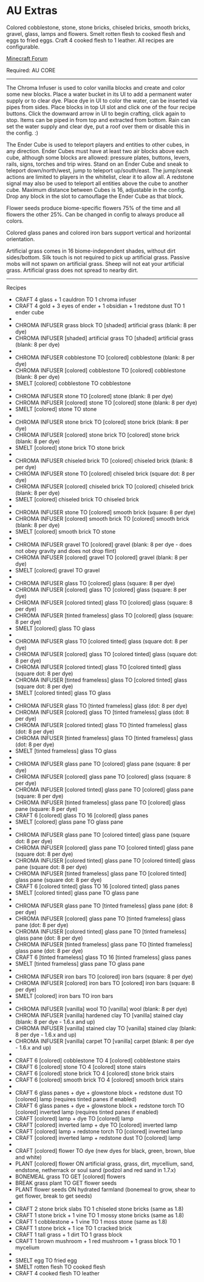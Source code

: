 AU Extras
==========

Colored cobblestone, stone, stone bricks, chiseled bricks, smooth bricks, gravel, glass, lamps and flowers.
Smelt rotten flesh to cooked flesh and eggs to fried eggs.
Craft 4 cooked flesh to 1 leather.
All recipes are configurable.

[Minecraft Forum](http://www.minecraftforum.net/topic/1945197-)

Required: AU CORE

***

The Chroma Infuser is used to color vanilla blocks and create and color some new blocks.
Place a water bucket in its UI to add a permanent water supply or to clear dye.
Place dye in UI to color the water, can be inserted via pipes from sides.
Place blocks in top UI slot and click one of the four recipe buttons.
Click the downward arrow in UI to begin crafting, click again to stop.
Items can be piped in from top and extracted from bottom.
Rain can set the water supply and clear dye, put a roof over them or disable this in the config. :)

The Ender Cube is used to teleport players and entities to other cubes, in any direction.
Ender Cubes must have at least two air blocks above each cube, although some blocks are allowed:
	pressure plates, buttons, levers, rails, signs, torches and trip wires.
Stand on an Ender Cube and sneak to teleport down/north/west, jump to teleport up/south/east.
The jump/sneak actions are limited to players in the whitelist, clear it to allow all.
A redstone signal may also be used to teleport all entities above the cube to another cube.
Maximum distance between Cubes is 16, adjustable in the config.
Drop any block in the slot to camouflage the Ender Cube as that block.

Flower seeds produce biome-specific flowers 75% of the time and all flowers the other 25%.
Can be changed in config to always produce all colors.

Colored glass panes and colored iron bars support vertical and horizontal orientation.

Artificial grass comes in 16 biome-independent shades, without dirt sides/bottom.
Silk touch is not required to pick up artificial grass.
Passive mobs will not spawn on artificial grass.
Sheep will not eat your artificial grass.
Artificial grass does not spread to nearby dirt.

***

Recipes

* CRAFT 4 glass + 1 cauldron TO 1 chroma infuser
* CRAFT 4 gold + 3 eyes of ender + 1 obsidian + 1 redstone dust TO 1 ender cube
* 
* CHROMA INFUSER grass block TO [shaded] artificial grass (blank: 8 per dye)
* CHROMA INFUSER [shaded] artificial grass TO [shaded] artificial grass (blank: 8 per dye)
* 
* CHROMA INFUSER cobblestone TO [colored] cobblestone (blank: 8 per dye)
* CHROMA INFUSER [colored] cobblestone TO [colored] cobblestone (blank: 8 per dye)
* SMELT [colored] cobblestone TO cobblestone
* 
* CHROMA INFUSER stone TO [colored] stone (blank: 8 per dye)
* CHROMA INFUSER [colored] stone TO [colored] stone (blank: 8 per dye)
* SMELT [colored] stone TO stone
* 
* CHROMA INFUSER stone brick TO [colored] stone brick (blank: 8 per dye)
* CHROMA INFUSER [colored] stone brick TO [colored] stone brick (blank: 8 per dye)
* SMELT [colored] stone brick TO stone brick
* 
* CHROMA INFUSER chiseled brick TO [colored] chiseled brick (blank: 8 per dye)
* CHROMA INFUSER stone TO [colored] chiseled brick (square dot: 8 per dye)
* CHROMA INFUSER [colored] chiseled brick TO [colored] chiseled brick (blank: 8 per dye)
* SMELT [colored] chiseled brick TO chiseled brick
* 
* CHROMA INFUSER stone TO [colored] smooth brick (square: 8 per dye)
* CHROMA INFUSER [colored] smooth brick TO [colored] smooth brick (blank: 8 per dye)
* SMELT [colored] smooth brick TO stone
* 
* CHROMA INFUSER gravel TO [colored] gravel (blank: 8 per dye - does not obey gravity and does not drop flint)
* CHROMA INFUSER [colored] gravel TO [colored] gravel (blank: 8 per dye)
* SMELT [colored] gravel TO gravel
* 
* CHROMA INFUSER glass TO [colored] glass (square: 8 per dye)
* CHROMA INFUSER [colored] glass TO [colored] glass (square: 8 per dye)
* CHROMA INFUSER [colored tinted] glass TO [colored] glass (square: 8 per dye)
* CHROMA INFUSER [tinted frameless] glass TO [colored] glass (square: 8 per dye)
* SMELT [colored] glass TO glass
* 
* CHROMA INFUSER glass TO [colored tinted] glass (square dot: 8 per dye)
* CHROMA INFUSER [colored] glass TO [colored tinted] glass (square dot: 8 per dye)
* CHROMA INFUSER [colored tinted] glass TO [colored tinted] glass (square dot: 8 per dye)
* CHROMA INFUSER [tinted frameless] glass TO [colored tinted] glass (square dot: 8 per dye)
* SMELT [colored tinted] glass TO glass
* 
* CHROMA INFUSER glass TO [tinted frameless] glass (dot: 8 per dye)
* CHROMA INFUSER [colored] glass TO [tinted frameless] glass (dot: 8 per dye)
* CHROMA INFUSER [colored tinted] glass TO [tinted frameless] glass (dot: 8 per dye)
* CHROMA INFUSER [tinted frameless] glass TO [tinted frameless] glass (dot: 8 per dye)
* SMELT [tinted frameless] glass TO glass
*
* CHROMA INFUSER glass pane TO [colored] glass pane (square: 8 per dye)
* CHROMA INFUSER [colored] glass pane TO [colored] glass (square: 8 per dye)
* CHROMA INFUSER [colored tinted] glass pane TO [colored] glass pane (square: 8 per dye)
* CHROMA INFUSER [tinted frameless] glass pane TO [colored] glass pane (square: 8 per dye)
* CRAFT 6 [colored] glass TO 16 [colored] glass panes
* SMELT [colored] glass pane TO glass pane
* 
* CHROMA INFUSER glass pane TO [colored tinted] glass pane (square dot: 8 per dye)
* CHROMA INFUSER [colored] glass pane TO [colored tinted] glass pane (square dot: 8 per dye)
* CHROMA INFUSER [colored tinted] glass pane TO [colored tinted] glass pane (square dot: 8 per dye)
* CHROMA INFUSER [tinted frameless] glass pane TO [colored tinted] glass pane (square dot: 8 per dye)
* CRAFT 6 [colored tinted] glass TO 16 [colored tinted] glass panes
* SMELT [colored tinted] glass pane TO glass pane
* 
* CHROMA INFUSER glass pane TO [tinted frameless] glass pane (dot: 8 per dye)
* CHROMA INFUSER [colored] glass pane TO [tinted frameless] glass pane (dot: 8 per dye)
* CHROMA INFUSER [colored tinted] glass pane TO [tinted frameless] glass pane (dot: 8 per dye)
* CHROMA INFUSER [tinted frameless] glass pane TO [tinted frameless] glass pane (dot: 8 per dye)
* CRAFT 6 [tinted frameless] glass TO 16 [tinted frameless] glass panes
* SMELT [tinted frameless] glass pane TO glass pane
* 
* CHROMA INFUSER iron bars TO [colored] iron bars (square: 8 per dye)
* CHROMA INFUSER [colored] iron bars TO [colored] iron bars (square: 8 per dye)
* SMELT [colored] iron bars TO iron bars
* 
* CHROMA INFUSER [vanilla] wool TO [vanilla] wool (blank: 8 per dye)
* CHROMA INFUSER [vanilla] hardened clay TO [vanilla] stained clay (blank: 8 per dye - 1.6.x and up)
* CHROMA INFUSER [vanilla] stained clay TO [vanilla] stained clay (blank: 8 per dye - 1.6.x and up)
* CHROMA INFUSER [vanilla] carpet TO [vanilla] carpet (blank: 8 per dye - 1.6.x and up)
* 
* CRAFT 6 [colored] cobblestone TO 4 [colored] cobblestone stairs
* CRAFT 6 [colored] stone TO 4 [colored] stone stairs
* CRAFT 6 [colored] stone brick TO 4 [colored] stone brick stairs
* CRAFT 6 [colored] smooth brick TO 4 [colored] smooth brick stairs
* 
* CRAFT 6 glass panes + dye + glowstone block + redstone dust TO [colored] lamp (requires tinted panes if enabled)
* CRAFT 6 glass panes + dye + glowstone block + redstone torch TO [colored] inverted lamp (requires tinted panes if enabled)
* CRAFT [colored] lamp + dye TO [colored] lamp
* CRAFT [colored] inverted lamp + dye TO [colored] inverted lamp
* CRAFT [colored] lamp + redstone torch TO [colored] inverted lamp
* CRAFT [colored] inverted lamp + redstone dust TO [colored] lamp
* 
* CRAFT [colored] flower TO dye (new dyes for black, green, brown, blue and white)
* PLANT [colored] flower ON artificial grass, grass, dirt, mycellium, sand, endstone, netherrack or soul sand (podzol and red sand in 1.7.x)
* BONEMEAL grass TO GET [colored] flowers
* BREAK grass plant TO GET flower seeds
* PLANT flower seeds ON hydrated farmland (bonemeal to grow, shear to get flower, break to get seeds)
* 
* CRAFT 2 stone brick slabs TO 1 chiseled stone bricks (same as 1.8)
* CRAFT 1 stone brick + 1 vine TO 1 mossy stone bricks (same as 1.8)
* CRAFT 1 cobblestone + 1 vine TO 1 moss stone (same as 1.8)
* CRAFT 1 stone brick + 1 ice TO 1 cracked brick
* CRAFT 1 tall grass + 1 dirt TO 1 grass block
* CRAFT 1 brown mushroom + 1 red mushroom + 1 grass block TO 1 mycelium
*
* SMELT egg TO fried egg
* SMELT rotten flesh TO cooked flesh
* CRAFT 4 cooked flesh TO leather
